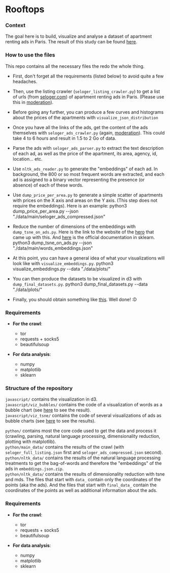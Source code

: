 # Rooftops

### Context

The goal here is to build, visualize and analyse a dataset of apartment renting ads in Paris. The result of this study can be found [here](https://rooftopscorp.github.io/).

### How to use the files

This repo contains all the necessary files the redo the whole thing.

* First, don't forget all the requirements (listed below) to avoid quite a few headaches.

* Then, use the listing crawler (`seloger_listing_crawler.py`) to get a list of urls (from [seloger.com](http://www.seloger.com/)) of apartment renting ads in Paris. (Please use this in [moderation](http://softwareengineering.stackexchange.com/a/91781)).

* Before going any further, you can produce a few curves and histograms about the prices of the apartments with `visualize_json_distribution`

* Once you have all the links of the ads, get the content of the ads themselves with `seloger_ads_crawler.py` (again, [moderation](http://softwareengineering.stackexchange.com/a/91781)). This could take 4 to 6 hours and result in 1.5 to 2 Go of data.

* Parse the ads with `seloger_ads_parser.py` to extract the text description of each ad, as well as the price of the apartment, its area, agency, id, location... etc.

* Use `nltk_ads_reader.py` to generate the "embeddings" of each ad. In background, the 800 or so most frequent words are extracted, and each ad is assigned to a binary vector representing the presence (or absence) of each of these words.

* Use `dump_price_per_area.py` to generate a simple scatter of apartments with prices on the X axis and areas on the Y axis. (This step does not require the embeddings). Here is an example:
      python3 dump_price_per_area.py
          --json "./data/main/seloger_ads_compressed.json"

* Reduce the number of dimensions of the embeddings with `dump_tsne_on_ads.py`. Here is the link to the website of the [hero](https://lvdmaaten.github.io/tsne/) that came up with this. And [here](http://scikit-learn.org/stable/modules/generated/sklearn.manifold.TSNE.html) is the official documentation in sklearn.
      python3 dump_tsne_on_ads.py
          --json "./data/main/words_embeddings.json"

* At this point, you can have a general idea of what your visualizations will look like with `visualize_embeddings.py`.
      python3 visualize_embeddings.py
          --data "./data/plots/"

* You can then produce the datasets to be visualized in d3 with `dump_final_datasets.py`.
      python3 dump_final_datasets.py
          --data "./data/plots/"

* Finally, you should obtain something like [this](https://rooftopscorp.github.io/). Well done! :D


### Requirements

* __For the crawl__:
  * tor
  * requests + socks5
  * beautifulsoup


* __For data analysis__:
  * numpy
  * matplotlib
  * sklearn

### Structure of the repository

`javascript/` contains the visualization in d3.  
`javascript/viz_bubbles/` contains the code of a visualization of words as a bubble chart (see [here](https://rooftopscorp.github.io/) to see the result).  
`javascript/viz_tsne/` contains the code of several visualizations of ads as bubble charts (see [here](https://rooftopscorp.github.io/) to see the results).  

`python/` contains most the core code used to get the data and process it (crawling, parsing, natural language processing, dimensionality reduction, plotting with matplotlib).  
`python/main_data/` contains the results of the crawl (with `seloger_full_listing.json` first and `seloger_ads_compressed.json` second).  
`python/nltk_data/` contains the results of the natural language processing treatments to get the bag-of-words and therefore the "embeddings" of the ads in `embeddings.json.zip`.  
`python/nltk_data/` contains the results of dimensionality reduction with tsne and mds. The files that start with `data_` contain only the coordinates of the points (aka the ads). And the files that start with `final_data_` contain the coordinates of the points as well as additional information about the ads.

### Requirements

* __For the crawl__:
  * tor
  * requests + socks5
  * beautifulsoup


* __For data analysis__:
  * numpy
  * matplotlib
  * sklearn
